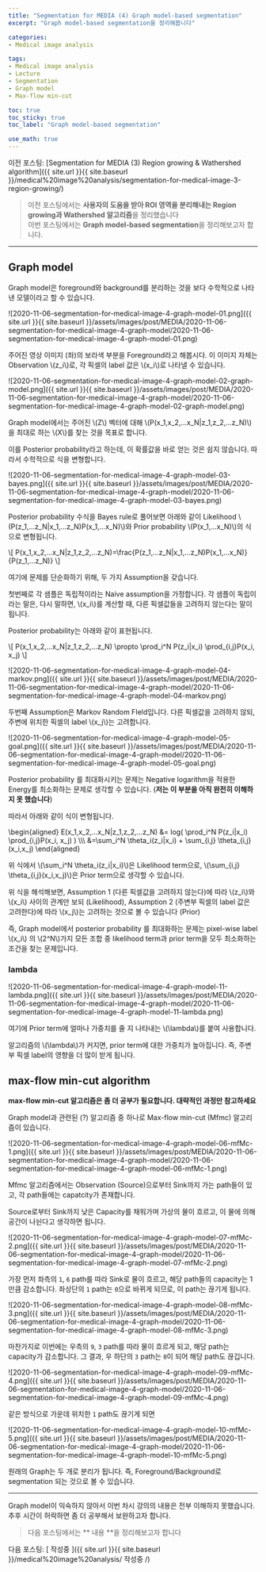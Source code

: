 ```yaml
---
title: "Segmentation for MEDIA (4) Graph model-based segmentation"
excerpt: "Graph model-based segmentation을 정리해봅니다"

categories:
- Medical image analysis

tags:
- Medical image analysis
- Lecture
- Segmentation
- Graph model
- Max-flow min-cut

toc: true
toc_sticky: true
toc_label: "Graph model-based segmentation"

use_math: true
---
```


이전 포스팅: [Segmentation for MEDIA (3) Region growing & Wathershed algorithm]({{ site.url }}{{ site.baseurl }}/medical%20image%20analysis/segmentation-for-medical-image-3-region-growing/)

> 이전 포스팅에서는 **사용자의 도움을 받아 ROI 영역을 분리해내는 Region growing과 Wathershed 알고리즘**을 정리했습니다  
> 이번 포스팅에서는 **Graph model-based segmentation**을 정리해보고자 합니다.

---
## Graph model

Graph model은 foreground와 background를 분리하는 것을 보다 수학적으로 나타낸 모델이라고 할 수 있습니다.

![2020-11-06-segmentation-for-medical-image-4-graph-model-01.png]({{ site.url }}{{ site.baseurl }}/assets/images/post/MEDIA/2020-11-06-segmentation-for-medical-image-4-graph-model/2020-11-06-segmentation-for-medical-image-4-graph-model-01.png)

주어진 영상 이미지 (좌)의 보라색 부분을 Foreground라고 해봅시다. 이 이미지 자체는 Observation \\(z_i\\)로, 각 픽셀의 label 값은 \\(x_i\\)로 나타낼 수 있습니다.

![2020-11-06-segmentation-for-medical-image-4-graph-model-02-graph-model.png]({{ site.url }}{{ site.baseurl }}/assets/images/post/MEDIA/2020-11-06-segmentation-for-medical-image-4-graph-model/2020-11-06-segmentation-for-medical-image-4-graph-model-02-graph-model.png)

Graph model에서는 주어진 \\(Z\\) 벡터에 대해 \\(P(x_1,x_2,...x_N|z_1,z_2,...z_N)\\)을 최대로 하는 \\(X\\)를 찾는 것을 목표로 합니다.

이를 Posterior probability라고 하는데, 이 확률값을 바로 얻는 것은 쉽지 않습니다. 따라서 수학적으로 식을 변형합니다.

![2020-11-06-segmentation-for-medical-image-4-graph-model-03-bayes.png]({{ site.url }}{{ site.baseurl }}/assets/images/post/MEDIA/2020-11-06-segmentation-for-medical-image-4-graph-model/2020-11-06-segmentation-for-medical-image-4-graph-model-03-bayes.png)

Posterior probability 수식을 Bayes rule로 풀어보면 아래와 같이 Likelihood \\(P(z_1,...z_N|x_1,...z_N)P(x_1,...x_N)\\)와 Prior probability \\(P(x_1,...x_N)\\)의 식으로 변형됩니다.

\\[
P(x_1,x_2,...x_N|z_1,z_2,...z_N)=\frac{P(z_1,...z_N|x_1,...z_N)P(x_1,...x_N)}{P(z_1,...z_N)}
\\]

여기에 문제를 단순화하기 위해, 두 가지 Assumption을 갖습니다. 

첫번째로 각 샘플은 독립적이라는 Naive assumption을 가정합니다. 각 샘플이 독립이라는 말은, 다시 말하면, \\(x_i\\)를 계산할 때, 다른 픽셀값들을 고려하지 않는다는 말이 됩니다.

Posterior probability는 아래와 같이 표현됩니다.

\\[
P(x_1,x_2,...x_N|z_1,z_2,...z_N) \propto \prod_i^N P(z_i|x_i) \prod_{i,j}P(x_i, x_j)
\\]

![2020-11-06-segmentation-for-medical-image-4-graph-model-04-markov.png]({{ site.url }}{{ site.baseurl }}/assets/images/post/MEDIA/2020-11-06-segmentation-for-medical-image-4-graph-model/2020-11-06-segmentation-for-medical-image-4-graph-model-04-markov.png)

두번째 Assumption은 Markov Random FIeld입니다. 다른 픽셀값을 고려하지 않되, 주변에 위치한 픽셀의 label \\(x_j\\)는 고려합니다.

![2020-11-06-segmentation-for-medical-image-4-graph-model-05-goal.png]({{ site.url }}{{ site.baseurl }}/assets/images/post/MEDIA/2020-11-06-segmentation-for-medical-image-4-graph-model/2020-11-06-segmentation-for-medical-image-4-graph-model-05-goal.png)

Posterior probability 를 최대화시키는 문제는 Negative logarithm을 적용한 Energy를 최소화하는 문제로 생각할 수 있습니다. (**저는 이 부분을 아직 완전히 이해하지 못 했습니다**)

따라서 아래와 같이 식이 변형됩니다.

\begin{aligned}
E(x_1,x_2,...x_N|z_1,z_2,...z_N) &= log( \prod_i^N P(z_i|x_i) \prod_{i,j}P(x_i, x_j) ) \\\\\\
&=\sum_i^N \theta_i(z_i|x_i) + \sum_{i,j} \theta_{i,j}(x_i,x_j)
\end{aligned}

위 식에서 \\(\sum_i^N \theta_i(z_i|x_i)\\)은 Likelihood term으로, \\(\sum_{i,j} \theta_{i,j}(x_i,x_j)\\)은 Prior term으로 생각할 수 있습니다.

위 식을 해석해보면, Assumption 1 (다른 픽셀값을 고려하지 않는다)에 따라 \\(z_i\\)와 \\(x_i\\) 사이의 관계만 보되 (Likelihood), Assumption 2 (주변부 픽셀의 label 값은 고려한다)에 따라 \\(x_j\\)는 고려하는 것으로 볼 수 있습니다 (Prior)

즉, Graph model에서 posterior probability 를 최대화하는 문제는 pixel-wise label \\(x_i\\) 의 \\(2^N\\)가지 모든 조합 중 likelihood term과 prior term을 모두 최소화하는 조건을 찾는 문제입니다. 

### lambda

![2020-11-06-segmentation-for-medical-image-4-graph-model-11-lambda.png]({{ site.url }}{{ site.baseurl }}/assets/images/post/MEDIA/2020-11-06-segmentation-for-medical-image-4-graph-model/2020-11-06-segmentation-for-medical-image-4-graph-model-11-lambda.png)

여기에 Prior term에 얼마나 가중치를 줄 지 나타내는  \\(\lambda\\)를 붙여 사용합니다.

알고리즘의 \\(\lambda\\)가 커지면, prior term에 대한 가중치가 높아집니다. 즉, 주변부 픽셀 label의 영향을 더 많이 받게 됩니다. 

## max-flow min-cut algorithm

**max-flow min-cut 알고리즘은 좀 더 공부가 필요합니다. 대략적인 과정만 참고하세요**

Graph model과 관련된 (?) 알고리즘 중 하나로 Max-flow min-cut (Mfmc) 알고리즘이 있습니다.

![2020-11-06-segmentation-for-medical-image-4-graph-model-06-mfMc-1.png]({{ site.url }}{{ site.baseurl }}/assets/images/post/MEDIA/2020-11-06-segmentation-for-medical-image-4-graph-model/2020-11-06-segmentation-for-medical-image-4-graph-model-06-mfMc-1.png)

Mfmc 알고리즘에서는 Observation (Source)으로부터 Sink까지 가는 path들이 있고, 각 path들에는 capatcity가 존재합니다. 

Source로부터 Sink까지 낮은 Capacity를 채워가며 가상의 물이 흐르고, 이 물에 의해 공간이 나뉜다고 생각하면 됩니다.

![2020-11-06-segmentation-for-medical-image-4-graph-model-07-mfMc-2.png]({{ site.url }}{{ site.baseurl }}/assets/images/post/MEDIA/2020-11-06-segmentation-for-medical-image-4-graph-model/2020-11-06-segmentation-for-medical-image-4-graph-model-07-mfMc-2.png)

가장 먼저 좌측의 `1`, `6` path를 따라 Sink로 물이 흐르고, 해당 path들의 capacity는 1만큼 감소합니다. 좌상단의 `1` path는 `0`으로 바뀌게 되므로, 이 path는 끊기게 됩니다.

![2020-11-06-segmentation-for-medical-image-4-graph-model-08-mfMc-3.png]({{ site.url }}{{ site.baseurl }}/assets/images/post/MEDIA/2020-11-06-segmentation-for-medical-image-4-graph-model/2020-11-06-segmentation-for-medical-image-4-graph-model-08-mfMc-3.png)

마찬가지로 이번에는 우측의 `9`, `3` path를 따라 물이 흐르게 되고, 해당 path는 capacity가 감소합니다. 그 결과, 우 하단의 `3` path는 `0`이 되어 해당 path도 끊깁니다.

![2020-11-06-segmentation-for-medical-image-4-graph-model-09-mfMc-4.png]({{ site.url }}{{ site.baseurl }}/assets/images/post/MEDIA/2020-11-06-segmentation-for-medical-image-4-graph-model/2020-11-06-segmentation-for-medical-image-4-graph-model-09-mfMc-4.png)

같은 방식으로 가운데 위치한 `1` path도 끊기게 되면

![2020-11-06-segmentation-for-medical-image-4-graph-model-10-mfMc-5.png]({{ site.url }}{{ site.baseurl }}/assets/images/post/MEDIA/2020-11-06-segmentation-for-medical-image-4-graph-model/2020-11-06-segmentation-for-medical-image-4-graph-model-10-mfMc-5.png)

원래의 Graph는 두 개로 분리가 됩니다. 즉, Foreground/Background로 segmentation 되는 것으로 볼 수 있습니다.

---

Graph model이 익숙하지 않아서 이번 차시 강의의 내용은 전부 이해하지 못했습니다. 추후 시간이 허락하면 좀 더 공부해서 보완하고자 합니다.

> 다음 포스팅에서는 ** 내용 **을 정리해보고자 합니다

다음 포스팅: [ 작성중 ]({{ site.url }}{{ site.baseurl }}/medical%20image%20analysis/ 작성중 /)